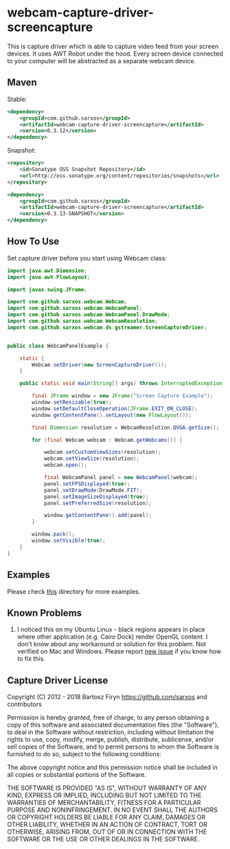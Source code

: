 # webcam-capture-driver-screencapture

This is capture driver which is able to capture video feed from your screen devices. It uses AWT Robot under
the hood. Every screen device connected to your computer will be abstracted as a separate webcam device.

## Maven

Stable:

```xml
<dependency>
	<groupId>com.github.sarxos</groupId>
	<artifactId>webcam-capture-driver-screencapture</artifactId>
	<version>0.3.12</version>
</dependency>
```

Snapshot:

```xml
<repository>
    <id>Sonatype OSS Snapshot Repository</id>
    <url>http://oss.sonatype.org/content/repositories/snapshots</url>
</repository>
```
```xml
<dependency>
    <groupId>com.github.sarxos</groupId>
    <artifactId>webcam-capture-driver-screencapture</artifactId>
    <version>0.3.13-SNAPSHOT</version>
</dependency>
```

## How To Use

Set capture driver before you start using Webcam class:

```java
import java.awt.Dimension;
import java.awt.FlowLayout;

import javax.swing.JFrame;

import com.github.sarxos.webcam.Webcam;
import com.github.sarxos.webcam.WebcamPanel;
import com.github.sarxos.webcam.WebcamPanel.DrawMode;
import com.github.sarxos.webcam.WebcamResolution;
import com.github.sarxos.webcam.ds.gstreamer.ScreenCaptureDriver;


public class WebcamPanelExample {

	static {
		Webcam.setDriver(new ScreenCaptureDriver());
	}

	public static void main(String[] args) throws InterruptedException {

		final JFrame window = new JFrame("Screen Capture Example");
		window.setResizable(true);
		window.setDefaultCloseOperation(JFrame.EXIT_ON_CLOSE);
		window.getContentPane().setLayout(new FlowLayout());

		final Dimension resolution = WebcamResolution.QVGA.getSize();

		for (final Webcam webcam : Webcam.getWebcams()) {

			webcam.setCustomViewSizes(resolution);
			webcam.setViewSize(resolution);
			webcam.open();

			final WebcamPanel panel = new WebcamPanel(webcam);
			panel.setFPSDisplayed(true);
			panel.setDrawMode(DrawMode.FIT);
			panel.setImageSizeDisplayed(true);
			panel.setPreferredSize(resolution);

			window.getContentPane().add(panel);
		}

		window.pack();
		window.setVisible(true);
	}
}
```

## Examples

Please check [this](https://github.com/sarxos/webcam-capture/tree/master/webcam-capture-drivers/driver-screencapture/src/example/java) directory for more examples.

## Known Problems

1. I noticed this on my Ubuntu Linux - black regions appears in place where other application (e.g. Cairo Dock)
   render OpenGL content. I don't know about any workaround or solution for this problem. Not verified on Mac and Windows.
   Please report [new issue](https://github.com/sarxos/webcam-capture/issues/new) if you know how to fix this. 

## Capture Driver License

Copyright (C) 2012 - 2018 Bartosz Firyn <https://github.com/sarxos> and contributors

Permission is hereby granted, free of charge, to any person obtaining a copy of this software and associated documentation files (the "Software"), to deal in the Software without restriction, including without limitation the rights to use, copy, modify, merge, publish, distribute, sublicense, and/or sell copies of the Software, and to permit persons to whom the Software is furnished to do so, subject to the following conditions:

The above copyright notice and this permission notice shall be included in all copies or substantial portions of the Software.

THE SOFTWARE IS PROVIDED "AS IS", WITHOUT WARRANTY OF ANY KIND, EXPRESS OR IMPLIED, INCLUDING BUT NOT LIMITED TO THE WARRANTIES OF MERCHANTABILITY, FITNESS FOR A PARTICULAR PURPOSE AND NONINFRINGEMENT. IN NO EVENT SHALL THE AUTHORS OR COPYRIGHT HOLDERS BE LIABLE FOR ANY CLAIM, DAMAGES OR OTHER LIABILITY, WHETHER IN AN ACTION OF CONTRACT, TORT OR OTHERWISE, ARISING FROM, OUT OF OR IN CONNECTION WITH THE SOFTWARE OR THE USE OR OTHER DEALINGS IN THE SOFTWARE.

